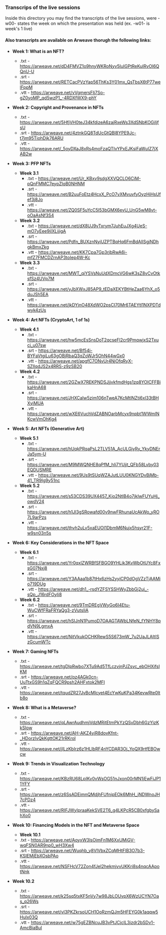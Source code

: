 ### Transcrips of the live sessions
Inside this directory you may find the transcripts of the live sessions, were -w00- states the week on which the presentation was held (ex. -w01- is week's 1 live)

#### Also transcripts are available on Arweave thorugh the following links:

- **Week 1: What is an NFT?** 
    - .txt - https://arweave.net/dD4FMVZ1o9hnyWKRoNyv5IuIGPtReKuIRvOl6QQnU-U
    - .srt - https://arweave.net/RETCacPVzYap56ThKs3Y01mx_QsTbsX6tP77welFppM
    - .vtt - https://arweave.net/vVgmersFIj7So-gZ0yoMP_qd5wzP1_-4RDXfWX9-phY

- **Week 2: Copyright and Provenance in NFTs**
    - .txt - https://arweave.net/5HfjVH0teJ34kfdizeA6zajRxeWs3XdSNbKOGiIjfsU
    - .srt - https://arweave.net/4ztnkGQ8TdUcGtQBl8YPE9Jc-t7jm95TiohDjk76ARU
    - .vtt - https://arweave.net/_5oyDXaJ8xRs4moFzaQTIvYPxEJKsiFaWuIZ7jXAB2w

- **Week 3: PFP NFTs**
    - **Week 3.1**
        - .txt - https://arweave.net/Ur_KBxv9sdgXXVQCLO6CiM-pQnFMMC7eypZIqB0NHNM
        - .srt - https://arweave.net/B2uuFoEtz4HcxX_PcO7vXMvuvfyOyzHiHsUfef3j8Jo
        - .vtt - https://arweave.net/ZQ0SF5uYcC5l53bGMX6evU_UnG5wM8vt-oOaAsNf3S4
    - **Week 3.2**
        - .txt - https://arweave.net/dX8UJ9vTxrym7JuhEuJXg4UeS-mO7yEee9jIXLijigA
        - .srt - https://arweave.net/Pdfn_BUXznNyiUZPTBqHq6FmBdAIlSgjNDhgkBmxZkg
        - .vtt - https://arweave.net/KK7Cpa7Gp3rjbRwA6i-mfZ7FMCDZrnAP3toIep4W-Kc
    - **Week 3.3**
        - .txt - https://arweave.net/MWT_qiYSVsNuUdXDmcVG6wK3sZ8vCvOtksfSz4UVp7M
        - .srt - https://arweave.net/yJbXWxJ85AP9_tEDaXEKYBtHeZaa6YhX_o5duJSh5EA
        - .vtt - https://arweave.net/jkDYjnO48XdWO2psCI70Mr6TAEYtl1NXPDTdwyk4zUs

- **Week 4: Art NFTs (CryptoArt, 1 of 1s)**
    - **Week 4.1**
        - .txt - https://arweave.net/hw5mcEsSnsDoT2qcseFl2cr9PmqwjxS2Txucj_u07sw
        - .srt - https://arweave.net/Bf54i-BYFaVtgiLu63gOBjRbaQ3qZoWJr5OhN44wGx0
        - .vtt - https://arweave.net/apgfC7ONvUr4NjOfqRyX-SZlIqdJS2x4RRS-z9zSB20
    - **Week 4.2**
        - .txt - https://arweave.net/2GZwX7REKPNDSJjjvkfmdHgs1zq8YOICFFBikaHnA68
        - .srt - https://arweave.net/JHXCaIw5zim106nTweA7KcMtlNZti6xl33tBHXyiMUA
        - .vtt - https://arweave.net/wXE6VuchVdZABNOarbMcyx9npbt1WWmINKcwVmOhKg4

- **Week 5: Art NFTs (Generative Art)**
    - **Week 5.1**
        - .txt - https://arweave.net/hUqkPRqaPsL2TLV51A_AcULGjyRy_YkyDNErJa5ym-U
        - .srt - https://arweave.net/M9MWQNHE8qPfM_hIi7YUjjt_QFb58Lvby03EQDUSMRE
        - .vtt - https://arweave.net/9Us9tSUqWZAJutLUU0KNGYDvBjMb-41_TR9Ig9y51nc
    - **Week 5.2**
        - .txt - https://arweave.net/s53CDS39UX4457_Kio2NtlB4o7jkIwFUYuHj_owdV24
        - .srt - https://arweave.net/h1Jl3gSRowafd00v9nwFRhunaUcAkWo_yRO7L9arPzs
        - .vtt - https://arweave.net/thvh2uLv5xaEUOI1DbmM6Nujx5hsyr21F-w9sn03n5s

- **Week 6: Key Considerations in the NFT Space**
    - **Week 6.1**
        - .txt - https://arweave.net/Yr0qxlZWRBfSFBGO9YHLik3KvWbOtUYc8FxsG07Nxj8
        - .srt - https://arweave.net/Y3AAaa1b87tHx6zHs2yyiCP0dOgVZzTjAAMio719DUg
        - .vtt - https://arweave.net/dh1_-rsdYZFSYSSHWyZbbGj2ui_-sQp_J16rdFOyIi8
    - **Week 6.2**
        - .txt - https://arweave.net/9TmDREgVWyGo6I4Etu-WuCWfFRaFRYaQg3-zVutsIiA
        - .srt - https://arweave.net/hSIJnN1PumoD7OAAGTAWbLNfeN_fYNHY8pdVN9LgmxA
        - .vtt - https://arweave.net/NitVkukOCHKRewS5S673mW_7u2UaJLAItISzGcumWTc

- **Week 7: Gaming NFTs**
    - .txt - https://arweave.net/tgDIpRwbo7XTu9Ad5TfLczvjnPJZsvc_ebOHXifsIKM
    - .srt - https://arweave.net/pz4AGk0cn-UuTtxGS9h1qZqFQCR9psh2AHFxtok2MFI
    - .vtt - https://arweave.net/tqudZR27JvBcMlcyet4EcYwKuKPa34KevwRte0ltb8o

- **Week 8: What is a Metaverse?**
    - .txt - https://arweave.net/qLAwrAudhmjVdzMRitEtmPkYzQSvDbh6GzYizKkSIow
    - .srt - https://arweave.net/AH-AKZ4yiR8dovKfnt-_HDorzlvQkKgttOK21rRKroI
    - .vtt - https://arweave.net/jILzKbIrz6z1HLIbRF4nYCDAR3Oj_YoQX9rtfEBOwcw

- **Week 9: Trends in Visualization Technology**
    - .txt - https://arweave.net/KBzRU68LpIKv0vWsOG51nJxon00rMN1jEwFjJP11YFY
    - .srt - https://arweave.net/z6SsADEimnQMdjhFUfnipEOk6MhH_jNDWnoJH7cPDz4
    - .vtt - https://arweave.net/RIFJWyIpraaKekSVE2T6_g4LKPcR5CB0xfgbySahXo0

- **Week 10: Financing Models in the NFT and Metaverse Space**
    - **Week 10.1**
    - .txt - https://arweave.net/AoyxW3lsOimFn1M6XxUMiGV-wqFSN0AR9np0_wH3Xw4
    - .srt - https://arweave.net/Wuqhb_y8VlVbxZCqMHtFlB3O7b3-KSIEMjEbXOsbPAo
    - .vtt - https://arweave.net/NSFHcV72Zon4fJeI2hekmjvvUKKri8s4nqcAApotNnk
- **Week 10.2**
    - .txt - https://arweave.net/k25sq5txKF5nVy7w98JbLOUvpX6WzUCYN7Oas_q26Ws
    - .srt - https://arweave.net/vl3PKZkrsoUCH1OoRzmQJm5HFEYG0k1aqqw5Hulx03Q
    - .vtt - https://arweave.net/w75gEZBNcuJB3vPtJCjcIL3jzdr2bSDv1-AmcBiaBuI
